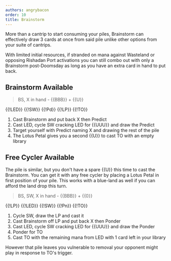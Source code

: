```yaml
---
authors: angrybacon
order: 10
title: Brainstorm
---
```


More than a cantrip to start consuming your piles, Brainstorm can effectively
draw 3 cards at once from said pile unlike other options from your suite of
cantrips.

With limited initial resources, if stranded on mana against Wasteland or
opposing Rishadan Port activations you can still combo out with only a
Brainstorm post-Doomsday as long as you have an extra card in hand to put back.

## Brainstorm Available

> BS, X in hand - {{BBB}} + {{U}}

<pile>{{!LED}} {{!SW}} {{!Pd}} {{!LP}} {{!TO}}</pile>

1. Cast Brainstorm and put back X then Predict
1. Cast LED, cycle SW cracking LED for {{UUU}} and draw the Predict
1. Target yourself with Predict naming X and drawing the rest of the pile
1. The Lotus Petal gives you a second {{U}} to cast TO with an empty library

## Free Cycler Available

The pile is similar, but you don't have a spare {{U}} this time to cast the
Brainstorm. You can get it with any free cycler by placing a Lotus Petal in
first position of your pile. This works with a blue-land as well if you can
afford the land drop this turn.

> BS, SW, X in hand - {{BBB}} + {{0}}

<pile>{{!LP}} {{!LED}} {{!SW}} {{!Pn}} {{!TO}}</pile>

1. Cycle SW, draw the LP and cast it
1. Cast Brainstorm off LP and put back X then Ponder
1. Cast LED, cycle SW cracking LED for {{UUU}} and draw the Ponder
1. Ponder for TO
1. Cast TO with the remaining mana from LED with 1 card left in your library

However that pile leaves you vulnerable to removal your opponent might play in
response to TO's trigger.
